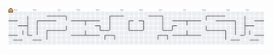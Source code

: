 
<picture>
  <source media="(prefers-color-scheme: dark)" srcset="https://raw.githubusercontent.com/lbetancourthc/lbetancourthc/output/pacman-contribution-graph-dark.svg">
  <source media="(prefers-color-scheme: light)" srcset="https://raw.githubusercontent.com/lbetancourthc/lbetancourthc/output/pacman-contribution-graph.svg">
  <img alt="pacman contribution graph" src="https://raw.githubusercontent.com/lbetancourthc/lbetancourthc/output/pacman-contribution-graph.svg">
</picture>

